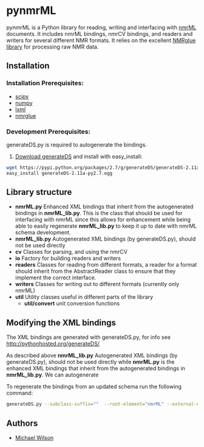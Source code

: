 # pynmrML 

pynmrML is a Python library for reading, writing and interfacing with [nmrML](http://nmrml.org) documents. It includes nmrML bindings, nmrCV bindings, and readers and writers for several different NMR formats. It relies on the excellent [NMRglue library](https://github.com/jjhelmus/nmrglue) for processing raw NMR data.

## Installation 

### Installation Prerequisites:
* [scipy](http://www.scipy.org)
* [numpy](http://numpy.scipy.org)
* [lxml](http://lxml.de/)
* [nmrglue](https://github.com/jjhelmus/nmrglue)


### Development Prerequisites:
generateDS.py is required to autogenerate the bindings.

1. [Download generateDS](https://pypi.python.org/pypi/generateDS/#downloads) and install with easy_install:

```bash
wget https://pypi.python.org/packages/2.7/g/generateDS/generateDS-2.11a-py2.7.egg#md5=bf753618fbc822bd9ed66eeb2ceae3b6  
easy_install generateDS-2.11a-py2.7.egg
```

## Library structure

* __nmrML.py__ Enhanced XML bindings that inherit from the autogenerated bindings in __nmrML_lib.py__. This is the class that should be used for interfacing with nmrML since this allows for enhancement while being able to easily regenerate __nmrML_lib.py__ to keep it up to date with nmrML schema development.
* __nmrML_lib.py__ Autogenerated XML bindings (by generateDS.py), should not be used directly
* __cv__ Classes for parsing, and using the nmrCV
* __io__ Factory for building readers and writers
* __readers__ Classes for reading from different formats, a reader for a format should inherit from the AbstractReader class to ensure that they implement the correct interface.
* __writers__ Classes for writing out to different formats (currently only nmrML)
* __util__ Utility classes useful in different parts of the library
	* __util/convert__ unit conversion functions 

## Modifying the XML bindings 

The XML bindings are generated with generateDS.py, for info see http://pythonhosted.org/generateDS/

As described above __nmrML_lib.py__ Autogenerated XML bindings (by generateDS.py), should not be used directly while __nmrML.py__ is the enhanced XML bindings that inherit from the autogenerated bindings in __nmrML_lib.py__. We can autogenerate


To regenerate the bindings from an updated schema run the following command:

```bash 
generateDS.py --subclass-suffix=""  --root-element="nmrML" --external-encoding='utf-8'  --super="nmrML_lib"  -o nmrML_lib.py -s nmrML.py xml-schemata/nmrML.xsd
```

## Authors

* [Michael Wilson](https://github.com/wilsonmichael)




